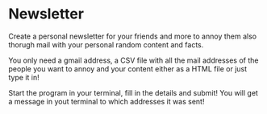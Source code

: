 # Newsletter
Create a personal newsletter for your friends and more to annoy them also thorugh mail with your personal random content and facts. 

You only need a gmail address, a CSV file with all the mail addresses of the people you want to annoy and your content either as a HTML file or just type it in!

Start the program in your terminal, fill in the details and submit! You will get a message in yout terminal to which addresses it was sent!

